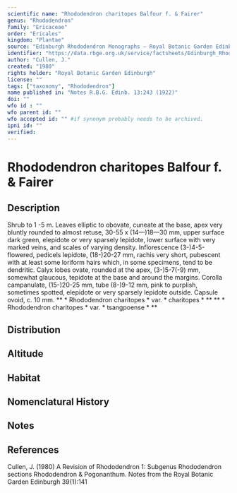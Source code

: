 ```yaml
---
scientific name: "Rhododendron charitopes Balfour f. & Fairer"
genus: "Rhododendron"
family: "Ericaceae"
order: "Ericales"
kingdom: "Plantae"
source: "Edinburgh Rhododendron Monographs – Royal Botanic Garden Edinburgh"
identifier: "https://data.rbge.org.uk/service/factsheets/Edinburgh_Rhododendron_Monographs.xhtml"
author: "Cullen, J."
created: "1980"
rights holder: "Royal Botanic Garden Edinburgh"
license: ""
tags: ["taxonomy", "Rhododendron"]
name published in: "Notes R.B.G. Edinb. 13:243 (1922)"
doi: ""
wfo id : ""
wfo parent id: ""
wfo accepted id: "" #if synonym probably needs to be archived.                      
ipni id: ""
verified:
---
```


                       

# Rhododendron charitopes Balfour f. & Fairer

## Description
Shrub to 1 -5 m. Leaves elliptic to obovate, cuneate at the base, apex very bluntly rounded to almost retuse, 30-55 x (14—)18—30 mm, upper surface dark green, elepidote or very sparsely lepidote, lower surface with very marked veins, and scales of varying density. Inflorescence (3-)4-5-flowered, pedicels lepidote, (18-)20-27 mm, rachis very short, pubescent with at least some loriform hairs which, in some specimens, tend to be dendritic. Calyx lobes ovate, rounded at the apex, (3-)5-7(-9) mm, somewhat glaucous, tepidote at the base and around the margins. Corolla campanulate, (15-)20-25 mm, tube (8-)9-12 mm, pink to purplish, sometimes spotted, elepidote or very sparsely lepidote outside. Capsule ovoid, c. 10 mm. ** * Rhododendron charitopes * var. * charitopes * ** ** * Rhododendron charitopes * var. * tsangpoense * **

## Distribution


## Altitude


## Habitat


## Nomenclatural History

                       
## Notes


## References

Cullen, J. (1980) A Revision of Rhododendron 1: Subgenus Rhododendron sections Rhododendron & Pogonanthum. Notes from the Royal Botanic Garden Edinburgh 39(1):141
